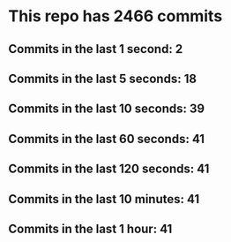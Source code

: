 # This repo has 2466 commits

## Commits in the last 1 second: 2
## Commits in the last 5 seconds: 18
## Commits in the last 10 seconds: 39
## Commits in the last 60 seconds: 41
## Commits in the last 120 seconds: 41
## Commits in the last 10 minutes: 41
## Commits in the last 1 hour: 41
